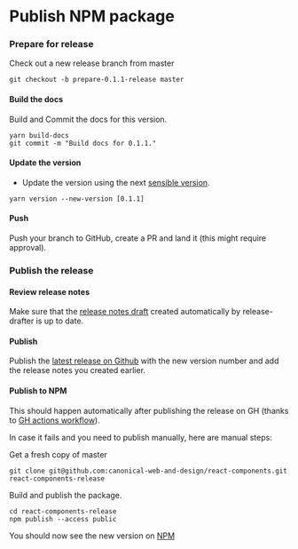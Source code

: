 # Publish NPM package

### Prepare for release

Check out a new release branch from master

```shell
git checkout -b prepare-0.1.1-release master
```

#### Build the docs

Build and Commit the docs for this version.

```shell
yarn build-docs
git commit -m "Build docs for 0.1.1."
```

#### Update the version

- Update the version using the next [sensible version](https://semver.org/spec/v2.0.0.html).

```shell
yarn version --new-version [0.1.1]
```

#### Push

Push your branch to GitHub, create a PR and land it (this might require approval).

### Publish the release

#### Review release notes

Make sure that the [release notes draft](https://github.com/canonical-web-and-design/react-components/releases) created automatically by release-drafter is up to date.

#### Publish

Publish the [latest release on Github](https://github.com/canonical-web-and-design/react-components/releases) with the new version number and add the release notes you created earlier.

#### Publish to NPM

This should happen automatically after publishing the release on GH (thanks to [GH actions workflow](https://github.com/canonical-web-and-design/react-components/blob/master/.github/workflows/publish-on-release.yml)).

In case it fails and you need to publish manually, here are manual steps:

Get a fresh copy of master

```shell
git clone git@github.com:canonical-web-and-design/react-components.git react-components-release
```

Build and publish the package.

```shell
cd react-components-release
npm publish --access public
```

You should now see the new version on [NPM](https://www.npmjs.com/package/@canonical/react-components)
